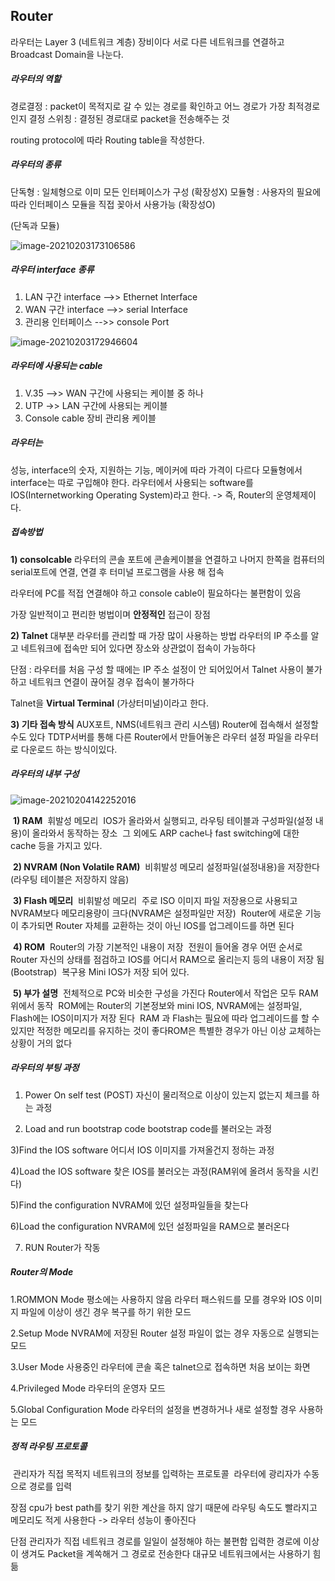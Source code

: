## Router

라우터는 Layer 3 (네트워크 계층) 장비이다
서로 다른 네트워크를 연결하고 Broadcast  Domain을 나눈다.

##### 라우터의 역할

경로결정 : packet이 목적지로 갈 수 있는 경로를 확인하고 어느 경로가 가장 최적경로인지 결정
스위칭 : 결정된 경로대로 packet을 전송해주는 것

routing protocol에 따라 Routing table을 작성한다.

##### 라우터의 종류

단독형 : 일체형으로 이미 모든 인터페이스가 구성 (확장성X)
모듈형 : 사용자의 필요에 따라 인터페이스 모듈을 직접 꽂아서 사용가능 (확장성O)

(단독과 모듈)

![image-20210203173106586](C:\Users\user\AppData\Roaming\Typora\typora-user-images\image-20210203173106586.png)

##### 라우터 interface 종류

1) LAN 구간 interface -->> Ethernet Interface
2) WAN 구간 interface -->> serial Interface
3) 관리용 인터페이스 -->> console Port

![image-20210203172946604](C:\Users\user\AppData\Roaming\Typora\typora-user-images\image-20210203172946604.png)

##### 라우터에 사용되는 cable

1) V.35 -->> WAN 구간에 사용되는 케이블 중 하나
2) UTP ->> LAN 구간에 사용되는 케이블
3) Console cable 장비 관리용 케이블

##### 라우터는

성능, interface의 숫자, 지원하는 기능, 메이커에 따라 가격이 다르다
모듈형에서 interface는 따로 구입해야 한다. 
라우터에서 사용되는 software를 IOS(Internetworking Operating System)라고 한다.
	-> 즉, Router의 운영체제이다.

##### 접속방법

**1) consolcable**
	라우터의 콘솔 포트에 콘솔케이블을 연결하고 나머지 한쪽을 컴퓨터의 serial포트에 연결,
	연결 후 터미널 프로그램을 사용 해 접속

라우터에 PC를 적접 연결해야 하고 console cable이 필요하다는 불편함이 있음

가장 일반적이고 편리한 벙법이며 **안정적인** 접근이 장점

**2) Talnet**
	대부분 라우터를 관리할 때 가장 많이 사용하는 방법
	라우터의 IP 주소를 알고 네트워크에 접속만 되어 있다면 장소와 상관없이 접속이 가능하다

단점 : 라우터를 처음 구성 할 때에는 IP 주소 설정이 안 되어있어서 Talnet 사용이 불가하고 네트워크 연결이 끊어질 경우 접속이 불가하다

Talnet을 **Virtual Terminal** (가상터미널)이라고 한다.

**3) 기타 접속 방식**
	AUX포트, NMS(네트워크 관리 시스템) Router에 접속해서 설정할 수도 있다
	TDTP서버를 통해 다른 Router에서 만들어놓은 라우터 설정 파일을 라우터로 다운로드 하는 방식이있다.



##### 라우터의 내부 구성

![image-20210204142252016](C:\Users\user\AppData\Roaming\Typora\typora-user-images\image-20210204142252016.png)

​	**1) RAM**
​		휘발성 메모리
​		IOS가 올라와서 실행되고, 라우팅 테이블과 구성파일(설정 내용)이 올라와서 동작하는 장소
​		그 외에도 ARP cache나 fast switching에 대한 cache 등을 가지고 있다.

​	**2) NVRAM (Non Volatile RAM)**
​			비휘발성 메모리
​			설정파일(설정내용)을 저장한다 (라우팅 테이블은 저장하지 않음)

​	**3) Flash 메모리**
​			비휘발성 메모리
​			주로 ISO 이미지 파일 저장용으로 사용되고 NVRAM보다 메모리용량이 크다(NVRAM은 설정파일만 저장)
​			Router에 새로운 기능이 추가되면 Router 자체를 교환하는 것이 아닌 IOS를 업그레이드를 하면 된다

​	**4) ROM**
​		Router의 가장 기본적인 내용이 저장
​		전원이 들어올 경우 어떤 순서로 Router 자신의 상태를 점검하고 IOS를 어디서 RAM으로 올리는지 등의 내용이 저장 됨 (Bootstrap)
​		복구용 Mini IOS가 저장 되어 있다.

​	**5) 부가 설명**
​		전체적으로 PC와 비슷한 구성을 가진다
​		Router에서 작업은 모두 RAM위에서 동작
​		ROM에는 Router의 기본정보와 mini IOS, NVRAM에는 설정파일, Flash에는 IOS이미지가 저장 된다
​		RAM 과 Flash는 필요에 따라 업그레이드를 할 수 있지만 적정한 메모리를 유지하는 것이 좋다
​		ROM은 특별한 경우가 아닌 이상 교체하는 상황이 거의 없다

##### 라우터의 부팅 과정

1) Power On self test (POST)
	자신이 물리적으로 이상이 있는지 없는지 체크를 하는 과정

2) Load and run bootstrap code
	bootstrap code를 불러오는 과정

3)Find the IOS software
	어디서 IOS 이미지를 가져올건지 정하는 과정

4)Load the IOS software
	찾은 IOS를 불러오는 과정(RAM위에 올려서 동작을 시킨다)

5)Find the configuration
	NVRAM에 있던 설정파일들을 찾는다

6)Load the configuration
	NVRAM에 있던 설정파일을 RAM으로 불러온다

7) RUN
	Router가 작동

##### Router의 Mode

1.ROMMON Mode
	평소에는 사용하지 않음
	라우터 패스워드를 모를 경우와 IOS 이미지 파일에 이상이 생긴 경우 복구를 하기 위한 모드

2.Setup Mode
	NVRAM에 저장된 Router 설정 파일이 없는 경우 자동으로 실행되는 모드

3.User Mode
	사용중인 라우터에 콘솔 혹은 talnet으로 접속하면 처음 보이는 화면

4.Privileged Mode
	라우터의 운영자 모드

5.Global Configuration Mode
	라우터의 설정을 변경하거나 새로 설정할 경우 사용하는 모드

##### 정적 라우팅 프로토콜

​	관리자가 직접 목적지 네트워크의 정보를 입력하는 프로토콜
​	라우터에 광리자가 수동으로 경로를 입력

장점
	cpu가 best path를 찾기 위한 계산을 하지 않기 때문에 라우팅 속도도 빨라지고 메모리도 적게 사용한다
		-> 라우터 성능이 좋아진다

단점
	관리자가 직접 네트워크 경로를 일일이 설정해야 하는 불편함
	입력한 경로에 이상이 생겨도 Packet을 계쏙해거 그 경로로 전송한다
	대규모 네트워크에서는 사용하기 힘듦